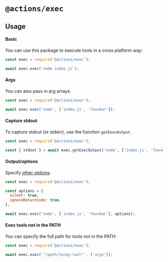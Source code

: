 # `@actions/exec`

## Usage

#### Basic

You can use this package to execute tools in a cross platform way:

```js
const exec = require('@actions/exec');

await exec.exec('node index.js');
```

#### Args

You can also pass in arg arrays:

```js
const exec = require('@actions/exec');

await exec.exec('node', ['index.js', 'foo=bar']);
```

#### Capture stdout
To capture stdout (or stderr), use the function `getExecOutput`.
```js
const exec = require('@actions/exec');

const { stdout } = await exec.getExecOutput('node', ['index.js', 'foo=bar']);
```
#### Output/options

Specify [other options](https://github.com/actions/toolkit/blob/main/packages/exec/src/interfaces.ts#L5):

```js
const exec = require('@actions/exec');

const options = {
  silent: true,
  ignoreReturnCode: true,
};

await exec.exec('node', ['index.js', 'foo=bar'], options);
```

#### Exec tools not in the PATH

You can specify the full path for tools not in the PATH:

```js
const exec = require('@actions/exec');

await exec.exec('"/path/to/my-tool"', ['arg1']);
```
